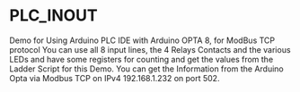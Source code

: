 # PLC_INOUT
Demo for Using Arduino PLC IDE with Arduino OPTA 8, for ModBus TCP protocol
You can use all 8 input lines, the 4 Relays Contacts and the various LEDs and have some registers
for counting and get the values from the Ladder Script for this Demo.
You can get the Information from the Arduino Opta via Modbus TCP on IPv4 192.168.1.232 on port 502.
